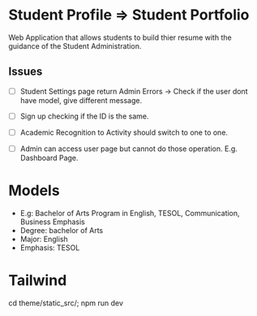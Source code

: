 # Student Profile => Student Portfolio

Web Application that allows students to build thier resume with the guidance of the Student Administration.

## Issues
- [ ] Student Settings page return Admin Errors -> Check if the user dont have model, give different message.
- [ ] Sign up checking if the ID is the same.
- [ ] Academic Recognition to Activity should switch to one to one.
- [ ] Admin can access user page but cannot do those operation. E.g. Dashboard Page.


# Models
- E.g: 
    Bachelor of Arts Program in English, TESOL, Communication, Business Emphasis
- Degree: bachelor of Arts 
- Major: English
- Emphasis: TESOL

# Tailwind
cd theme/static_src/; npm run dev


